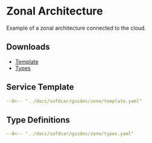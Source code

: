 # Zonal Architecture

Example of a zonal architecture connected to the cloud.

## Downloads

- [Template](template.yaml)
- [Types](types.yaml)

## Service Template

```yaml linenums="1"
--8<-- "../docs/sofdcar/guides/zone/template.yaml"
```

## Type Definitions

```yaml linenums="1"
--8<-- "../docs/sofdcar/guides/zone/types.yaml"
```
